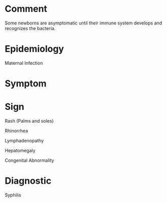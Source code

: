 # Comment

Some newborns are asymptomatic until their immune system develops and recognizes the bacteria.

# Epidemiology

Maternal Infection

# Symptom

# Sign

Rash
(Palms and soles)

Rhinorrhea

Lymphadenopathy

Hepatomegaly

Congenital Abnormality

# Diagnostic

Syphilis
